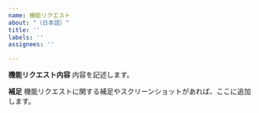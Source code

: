 ```yaml
---
name: 機能リクエスト
about: "（日本語）"
title: ''
labels: ''
assignees: ''

---
```


**機能リクエスト内容**
内容を記述します。

**補足**
機能リクエストに関する補足やスクリーンショットがあれば、ここに追加します。
